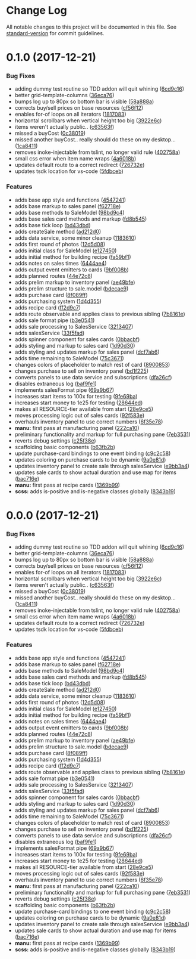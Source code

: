 # Change Log

All notable changes to this project will be documented in this file. See [standard-version](https://github.com/conventional-changelog/standard-version) for commit guidelines.

<a name="0.1.0"></a>
# 0.1.0 (2017-12-21)


### Bug Fixes

* adding dummy test routine so TDD addon will quit whining ([6cd9c16](https://github.com/HeinousTugboat/the-factory-knockoff/commit/6cd9c16))
* better grid-template-columns ([36eca76](https://github.com/HeinousTugboat/the-factory-knockoff/commit/36eca76))
* bumps log up to 80px so bottom bar is visible ([58a888a](https://github.com/HeinousTugboat/the-factory-knockoff/commit/58a888a))
* corrects buy/sell prices on base resources ([cf56f12](https://github.com/HeinousTugboat/the-factory-knockoff/commit/cf56f12))
* enables for-of loops on all iterators ([1817083](https://github.com/HeinousTugboat/the-factory-knockoff/commit/1817083))
* horizontal scrollbars when vertical height too big ([3922e6c](https://github.com/HeinousTugboat/the-factory-knockoff/commit/3922e6c))
* items weren't actually public.. ([c63563f](https://github.com/HeinousTugboat/the-factory-knockoff/commit/c63563f))
* missed a buyCost ([0c38019](https://github.com/HeinousTugboat/the-factory-knockoff/commit/0c38019))
* missed another buyCost.. really should do these on my desktop... ([1ca8411](https://github.com/HeinousTugboat/the-factory-knockoff/commit/1ca8411))
* removes inoke-injectable from tslint, no longer valid rule ([402758a](https://github.com/HeinousTugboat/the-factory-knockoff/commit/402758a))
* small css error when item name wraps ([4a6018b](https://github.com/HeinousTugboat/the-factory-knockoff/commit/4a6018b))
* updates default route to a correct redirect ([726732e](https://github.com/HeinousTugboat/the-factory-knockoff/commit/726732e))
* updates tsdk location for vs-code ([5fdbceb](https://github.com/HeinousTugboat/the-factory-knockoff/commit/5fdbceb))


### Features

* adds base app style and functions ([4547241](https://github.com/HeinousTugboat/the-factory-knockoff/commit/4547241))
* adds base markup to sales panel ([f62718e](https://github.com/HeinousTugboat/the-factory-knockoff/commit/f62718e))
* adds base methods to SaleModel ([98bd9c4](https://github.com/HeinousTugboat/the-factory-knockoff/commit/98bd9c4))
* adds base sales card methods and markup ([fd8b545](https://github.com/HeinousTugboat/the-factory-knockoff/commit/fd8b545))
* adds base tick loop ([bd43dbd](https://github.com/HeinousTugboat/the-factory-knockoff/commit/bd43dbd))
* adds createSale method ([ad212d0](https://github.com/HeinousTugboat/the-factory-knockoff/commit/ad212d0))
* adds data service, some minor cleanup ([1183610](https://github.com/HeinousTugboat/the-factory-knockoff/commit/1183610))
* adds first round of photos ([12d5d08](https://github.com/HeinousTugboat/the-factory-knockoff/commit/12d5d08))
* adds initial class for SaleModel ([e127450](https://github.com/HeinousTugboat/the-factory-knockoff/commit/e127450))
* adds initial method for building recipe ([fa59bf1](https://github.com/HeinousTugboat/the-factory-knockoff/commit/fa59bf1))
* adds notes on sales times ([6444ae4](https://github.com/HeinousTugboat/the-factory-knockoff/commit/6444ae4))
* adds output event emitters to cards ([9bf008b](https://github.com/HeinousTugboat/the-factory-knockoff/commit/9bf008b))
* adds planned routes ([44e72c8](https://github.com/HeinousTugboat/the-factory-knockoff/commit/44e72c8))
* adds prelim markup to inventory panel ([ae49bfe](https://github.com/HeinousTugboat/the-factory-knockoff/commit/ae49bfe))
* adds prelim structure to sale.model ([bdecae9](https://github.com/HeinousTugboat/the-factory-knockoff/commit/bdecae9))
* adds purchase card ([8f089ff](https://github.com/HeinousTugboat/the-factory-knockoff/commit/8f089ff))
* adds purchasing system ([1d4d355](https://github.com/HeinousTugboat/the-factory-knockoff/commit/1d4d355))
* adds recipe card ([ff2d9c7](https://github.com/HeinousTugboat/the-factory-knockoff/commit/ff2d9c7))
* adds route observable and applies class to previous sibling ([7b8161e](https://github.com/HeinousTugboat/the-factory-knockoff/commit/7b8161e))
* adds sale format pipe ([b3e0541](https://github.com/HeinousTugboat/the-factory-knockoff/commit/b3e0541))
* adds sale processing to SalesService ([3213407](https://github.com/HeinousTugboat/the-factory-knockoff/commit/3213407))
* adds salesService ([33f5fad](https://github.com/HeinousTugboat/the-factory-knockoff/commit/33f5fad))
* adds spinner component for sales cards ([0bbacbf](https://github.com/HeinousTugboat/the-factory-knockoff/commit/0bbacbf))
* adds styling and markup to sales card ([1d90d30](https://github.com/HeinousTugboat/the-factory-knockoff/commit/1d90d30))
* adds styling and updates markup for sales panel ([dcf7ab6](https://github.com/HeinousTugboat/the-factory-knockoff/commit/dcf7ab6))
* adds time remaining to SaleModel ([75c3671](https://github.com/HeinousTugboat/the-factory-knockoff/commit/75c3671))
* changes colors of placeholder to match rest of card ([8900853](https://github.com/HeinousTugboat/the-factory-knockoff/commit/8900853))
* changes purchase to sell on inventory panel ([bd1f225](https://github.com/HeinousTugboat/the-factory-knockoff/commit/bd1f225))
* converts panels to use data service and subscriptions ([dfa26cf](https://github.com/HeinousTugboat/the-factory-knockoff/commit/dfa26cf))
* disables extraneous log ([baf9fe1](https://github.com/HeinousTugboat/the-factory-knockoff/commit/baf9fe1))
* implements salesFormat pipe ([69a9b67](https://github.com/HeinousTugboat/the-factory-knockoff/commit/69a9b67))
* increases start items to 100x for testing ([9fe69ba](https://github.com/HeinousTugboat/the-factory-knockoff/commit/9fe69ba))
* increases start money to 1e25 for testing ([28644ed](https://github.com/HeinousTugboat/the-factory-knockoff/commit/28644ed))
* makes all RESOURCE-tier available from start ([28e9ce5](https://github.com/HeinousTugboat/the-factory-knockoff/commit/28e9ce5))
* moves processing logic out of sales cards ([92f583e](https://github.com/HeinousTugboat/the-factory-knockoff/commit/92f583e))
* overhauls inventory panel to use correct numbers ([6f35e78](https://github.com/HeinousTugboat/the-factory-knockoff/commit/6f35e78))
* **manu:** first pass at manufacturing panel ([222ca10](https://github.com/HeinousTugboat/the-factory-knockoff/commit/222ca10))
* preliminary functionality and markup for full purchasing pane ([7eb3531](https://github.com/HeinousTugboat/the-factory-knockoff/commit/7eb3531))
* reverts debug settings ([c25f38e](https://github.com/HeinousTugboat/the-factory-knockoff/commit/c25f38e))
* scaffolding basic components ([b63fb2b](https://github.com/HeinousTugboat/the-factory-knockoff/commit/b63fb2b))
* update purchase-card bindings to one event binding ([c9c2c58](https://github.com/HeinousTugboat/the-factory-knockoff/commit/c9c2c58))
* updates coloring on purchase cards to be dynamic ([9a0e81d](https://github.com/HeinousTugboat/the-factory-knockoff/commit/9a0e81d))
* updates inventory panel to create sale through salesService ([e9bb3a4](https://github.com/HeinousTugboat/the-factory-knockoff/commit/e9bb3a4))
* updates sale cards to show actual duration and use map for items ([bac716e](https://github.com/HeinousTugboat/the-factory-knockoff/commit/bac716e))
* **manu:** first pass at recipe cards ([1369b99](https://github.com/HeinousTugboat/the-factory-knockoff/commit/1369b99))
* **scss:** adds is-positive and is-negative classes globally ([8343b19](https://github.com/HeinousTugboat/the-factory-knockoff/commit/8343b19))



<a name="0.0.0"></a>
# 0.0.0 (2017-12-21)


### Bug Fixes

* adding dummy test routine so TDD addon will quit whining ([6cd9c16](https://github.com/HeinousTugboat/the-factory-knockoff/commit/6cd9c16))
* better grid-template-columns ([36eca76](https://github.com/HeinousTugboat/the-factory-knockoff/commit/36eca76))
* bumps log up to 80px so bottom bar is visible ([58a888a](https://github.com/HeinousTugboat/the-factory-knockoff/commit/58a888a))
* corrects buy/sell prices on base resources ([cf56f12](https://github.com/HeinousTugboat/the-factory-knockoff/commit/cf56f12))
* enables for-of loops on all iterators ([1817083](https://github.com/HeinousTugboat/the-factory-knockoff/commit/1817083))
* horizontal scrollbars when vertical height too big ([3922e6c](https://github.com/HeinousTugboat/the-factory-knockoff/commit/3922e6c))
* items weren't actually public.. ([c63563f](https://github.com/HeinousTugboat/the-factory-knockoff/commit/c63563f))
* missed a buyCost ([0c38019](https://github.com/HeinousTugboat/the-factory-knockoff/commit/0c38019))
* missed another buyCost.. really should do these on my desktop... ([1ca8411](https://github.com/HeinousTugboat/the-factory-knockoff/commit/1ca8411))
* removes inoke-injectable from tslint, no longer valid rule ([402758a](https://github.com/HeinousTugboat/the-factory-knockoff/commit/402758a))
* small css error when item name wraps ([4a6018b](https://github.com/HeinousTugboat/the-factory-knockoff/commit/4a6018b))
* updates default route to a correct redirect ([726732e](https://github.com/HeinousTugboat/the-factory-knockoff/commit/726732e))
* updates tsdk location for vs-code ([5fdbceb](https://github.com/HeinousTugboat/the-factory-knockoff/commit/5fdbceb))


### Features

* adds base app style and functions ([4547241](https://github.com/HeinousTugboat/the-factory-knockoff/commit/4547241))
* adds base markup to sales panel ([f62718e](https://github.com/HeinousTugboat/the-factory-knockoff/commit/f62718e))
* adds base methods to SaleModel ([98bd9c4](https://github.com/HeinousTugboat/the-factory-knockoff/commit/98bd9c4))
* adds base sales card methods and markup ([fd8b545](https://github.com/HeinousTugboat/the-factory-knockoff/commit/fd8b545))
* adds base tick loop ([bd43dbd](https://github.com/HeinousTugboat/the-factory-knockoff/commit/bd43dbd))
* adds createSale method ([ad212d0](https://github.com/HeinousTugboat/the-factory-knockoff/commit/ad212d0))
* adds data service, some minor cleanup ([1183610](https://github.com/HeinousTugboat/the-factory-knockoff/commit/1183610))
* adds first round of photos ([12d5d08](https://github.com/HeinousTugboat/the-factory-knockoff/commit/12d5d08))
* adds initial class for SaleModel ([e127450](https://github.com/HeinousTugboat/the-factory-knockoff/commit/e127450))
* adds initial method for building recipe ([fa59bf1](https://github.com/HeinousTugboat/the-factory-knockoff/commit/fa59bf1))
* adds notes on sales times ([6444ae4](https://github.com/HeinousTugboat/the-factory-knockoff/commit/6444ae4))
* adds output event emitters to cards ([9bf008b](https://github.com/HeinousTugboat/the-factory-knockoff/commit/9bf008b))
* adds planned routes ([44e72c8](https://github.com/HeinousTugboat/the-factory-knockoff/commit/44e72c8))
* adds prelim markup to inventory panel ([ae49bfe](https://github.com/HeinousTugboat/the-factory-knockoff/commit/ae49bfe))
* adds prelim structure to sale.model ([bdecae9](https://github.com/HeinousTugboat/the-factory-knockoff/commit/bdecae9))
* adds purchase card ([8f089ff](https://github.com/HeinousTugboat/the-factory-knockoff/commit/8f089ff))
* adds purchasing system ([1d4d355](https://github.com/HeinousTugboat/the-factory-knockoff/commit/1d4d355))
* adds recipe card ([ff2d9c7](https://github.com/HeinousTugboat/the-factory-knockoff/commit/ff2d9c7))
* adds route observable and applies class to previous sibling ([7b8161e](https://github.com/HeinousTugboat/the-factory-knockoff/commit/7b8161e))
* adds sale format pipe ([b3e0541](https://github.com/HeinousTugboat/the-factory-knockoff/commit/b3e0541))
* adds sale processing to SalesService ([3213407](https://github.com/HeinousTugboat/the-factory-knockoff/commit/3213407))
* adds salesService ([33f5fad](https://github.com/HeinousTugboat/the-factory-knockoff/commit/33f5fad))
* adds spinner component for sales cards ([0bbacbf](https://github.com/HeinousTugboat/the-factory-knockoff/commit/0bbacbf))
* adds styling and markup to sales card ([1d90d30](https://github.com/HeinousTugboat/the-factory-knockoff/commit/1d90d30))
* adds styling and updates markup for sales panel ([dcf7ab6](https://github.com/HeinousTugboat/the-factory-knockoff/commit/dcf7ab6))
* adds time remaining to SaleModel ([75c3671](https://github.com/HeinousTugboat/the-factory-knockoff/commit/75c3671))
* changes colors of placeholder to match rest of card ([8900853](https://github.com/HeinousTugboat/the-factory-knockoff/commit/8900853))
* changes purchase to sell on inventory panel ([bd1f225](https://github.com/HeinousTugboat/the-factory-knockoff/commit/bd1f225))
* converts panels to use data service and subscriptions ([dfa26cf](https://github.com/HeinousTugboat/the-factory-knockoff/commit/dfa26cf))
* disables extraneous log ([baf9fe1](https://github.com/HeinousTugboat/the-factory-knockoff/commit/baf9fe1))
* implements salesFormat pipe ([69a9b67](https://github.com/HeinousTugboat/the-factory-knockoff/commit/69a9b67))
* increases start items to 100x for testing ([9fe69ba](https://github.com/HeinousTugboat/the-factory-knockoff/commit/9fe69ba))
* increases start money to 1e25 for testing ([28644ed](https://github.com/HeinousTugboat/the-factory-knockoff/commit/28644ed))
* makes all RESOURCE-tier available from start ([28e9ce5](https://github.com/HeinousTugboat/the-factory-knockoff/commit/28e9ce5))
* moves processing logic out of sales cards ([92f583e](https://github.com/HeinousTugboat/the-factory-knockoff/commit/92f583e))
* overhauls inventory panel to use correct numbers ([6f35e78](https://github.com/HeinousTugboat/the-factory-knockoff/commit/6f35e78))
* **manu:** first pass at manufacturing panel ([222ca10](https://github.com/HeinousTugboat/the-factory-knockoff/commit/222ca10))
* preliminary functionality and markup for full purchasing pane ([7eb3531](https://github.com/HeinousTugboat/the-factory-knockoff/commit/7eb3531))
* reverts debug settings ([c25f38e](https://github.com/HeinousTugboat/the-factory-knockoff/commit/c25f38e))
* scaffolding basic components ([b63fb2b](https://github.com/HeinousTugboat/the-factory-knockoff/commit/b63fb2b))
* update purchase-card bindings to one event binding ([c9c2c58](https://github.com/HeinousTugboat/the-factory-knockoff/commit/c9c2c58))
* updates coloring on purchase cards to be dynamic ([9a0e81d](https://github.com/HeinousTugboat/the-factory-knockoff/commit/9a0e81d))
* updates inventory panel to create sale through salesService ([e9bb3a4](https://github.com/HeinousTugboat/the-factory-knockoff/commit/e9bb3a4))
* updates sale cards to show actual duration and use map for items ([bac716e](https://github.com/HeinousTugboat/the-factory-knockoff/commit/bac716e))
* **manu:** first pass at recipe cards ([1369b99](https://github.com/HeinousTugboat/the-factory-knockoff/commit/1369b99))
* **scss:** adds is-positive and is-negative classes globally ([8343b19](https://github.com/HeinousTugboat/the-factory-knockoff/commit/8343b19))
